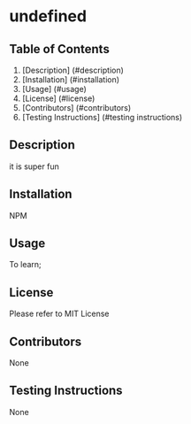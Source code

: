 # undefined

  ## Table of Contents
  1. [Description] (#description)
  2. [Installation] (#installation)
  3. [Usage] (#usage)
  4. [License] (#license)
  5. [Contributors] (#contributors)
  6. [Testing Instructions] (#testing instructions)

  ## Description
  it is super fun

  ## Installation
  NPM

  ## Usage
  To learn;

  ## License
  Please refer to MIT License

  ## Contributors
  None

  ## Testing Instructions
  None

